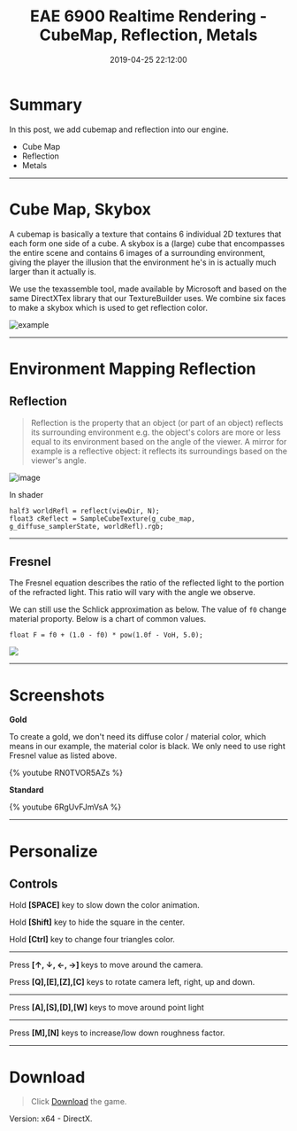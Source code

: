 ﻿---
title: EAE 6900 Realtime Rendering - CubeMap, Reflection, Metals
date: 2019-04-25 22:12:00
tags: 
- Entertainment Arts Engineering 
- Realtime Rendering
- CubeMap
- EAE 6900
categories: 
- Game Engine
- Realtime Rendering
thumbnail: https://i.loli.net/2019/04/28/5cc51e8f39bcf.png
toc: true
---

# Summary 


In this post, we add cubemap and reflection into our engine.

- Cube Map
- Reflection
- Metals



<!--more--> 

---

#  Cube Map, Skybox


A cubemap is basically a texture that contains 6 individual 2D textures that each form one side of a cube. A skybox is a (large) cube that encompasses the entire scene and contains 6 images of a surrounding environment, giving the player the illusion that the environment he's in is actually much larger than it actually is. 

We use the texassemble tool, made available by Microsoft and based on the same DirectXTex library that our TextureBuilder uses.  We combine six faces to make a skybox which is used to get reflection color.

![example](https://learnopengl.com/img/advanced/cubemaps_skybox.png)




----

# Environment Mapping Reflection


## Reflection


> Reflection is the property that an object (or part of an object) reflects its surrounding environment e.g. the object's colors are more or less equal to its environment based on the angle of the viewer. A mirror for example is a reflective object: it reflects its surroundings based on the viewer's angle.



![image](https://learnopengl.com/img/advanced/cubemaps_reflection_theory.png)


In shader

```
half3 worldRefl = reflect(viewDir, N);
float3 cReflect = SampleCubeTexture(g_cube_map, g_diffuse_samplerState, worldRefl).rgb;
```


--------------------- 


## Fresnel


The Fresnel equation describes the ratio of the reflected light to the portion of the refracted light. This ratio will vary with the angle we observe. 

We can still use the Schlick approximation as below. The value of `f0` change material proporty. Below is a chart of common values. 


```
float F = f0 + (1.0 - f0) * pow(1.0f - VoH, 5.0);
```

![](https://i.loli.net/2019/04/26/5cc27adb0b9a1.png)

---


# Screenshots

**Gold**

To create a gold, we don't need its diffuse color / material color, which means in our example, the material color is black. We only need to use right Fresnel value as listed above.

{% youtube RN0TVOR5AZs %}

**Standard**

{% youtube 6RgUvFJmVsA %}




---


# Personalize

## Controls

Hold **[SPACE]** key to slow down the color animation. 

Hold **[Shift]** key to hide the square in the center.

Hold **[Ctrl]** key to change four triangles color.

---

Press **[↑, ↓, ←, →]** keys to move around the camera. 

Press **[Q],[E],[Z],[C]** keys to rotate camera left, right, up and down.

---


Press **[A],[S],[D],[W]** keys to move around point light

---


Press **[M],[N]** keys to increase/low down roughness factor. 


***
 



# Download

> Click [Download](http://chenmi.ink/dwns/MyGame_A14.zip) the game.

Version: x64 - DirectX.




